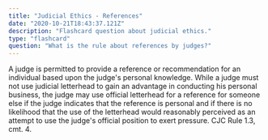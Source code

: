 ```yaml
---
title: "Judicial Ethics - References"
date: "2020-10-21T18:43:37.121Z"
description: "Flashcard question about judicial ethics."
type: "flashcard"
question: "What is the rule about references by judges?"
---
```


A judge is permitted to provide a reference or recommendation for an individual based upon the judge's personal knowledge. While a judge must not use judicial letterhead to gain an advantage in conducting his personal business, the judge may use official letterhead for a reference for someone else if the judge indicates that the reference is personal and if there is no likelihood that the use of the letterhead would reasonably perceived as an attempt to use the judge's official position to exert pressure. CJC Rule 1.3, cmt. 4.
